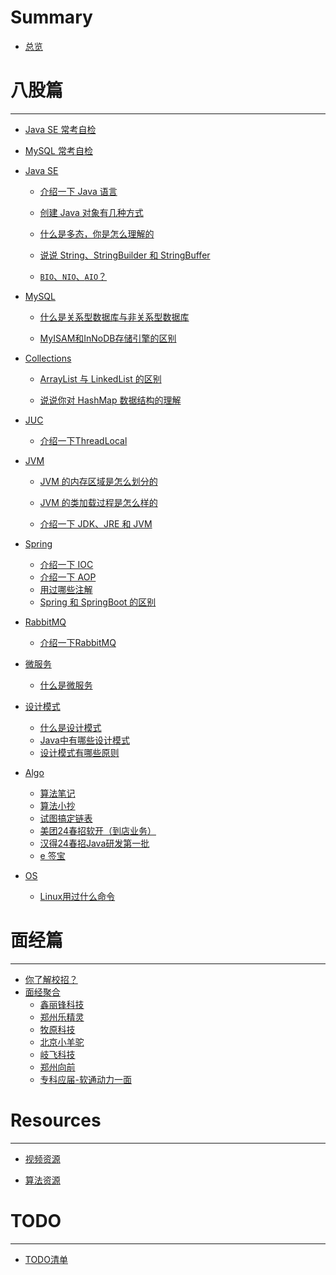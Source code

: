 # Summary 

- [总览](./README.md)

# 八股篇

---

- [Java SE 常考自检](./bagu/JavaSE自查版.md)

- [MySQL 常考自检](./bagu/MySQL自查版.md)

- [Java SE](./bagu/JavaSE/README.md)
  
  - [介绍一下 Java 语言](./bagu/JavaSE/介绍一下Java语言.md)
  
  - [创建 Java 对象有几种方式](./bagu/JavaSE/创建Java对象有几种方式.md)
  
  - [什么是多态，你是怎么理解的](./bagu/JavaSE/什么是多态，你怎么理解的.md)
  
  - [说说 String、StringBuilder 和 StringBuffer](./bagu/JavaSE/介绍一下String、StringBuilder和StringBuffer.md)

  - [`BIO`、`NIO`、`AIO`？](./bagu/JavaSE/BIO、NIO、AIO？.md)

- [MySQL](./bagu/MySQL/README.md)
  
  - [什么是关系型数据库与非关系型数据库](./bagu/MySQL/什么是关系型数据库与非关系型数据库.md)

  - [MyISAM和InNoDB存储引擎的区别](./bagu/MySQL/MyISAM和InNoDB存储引擎的区别.md)
  
- [Collections](./bagu/collections/README.md)
  
  - [ArrayList 与 LinkedList 的区别](./bagu/collections/ArrayList与LinkedList区别.md)

  - [说说你对 HashMap 数据结构的理解](./bagu/Collections/说说你对HashMap数据结构的理解.md)

- [JUC](./bagu/JUC/README.md)

  - [介绍一下ThreadLocal](./bagu/JUC/介绍一下ThreadLocal.md)
  
- [JVM](./bagu/JVM/README.md)
  
  - [JVM 的内存区域是怎么划分的](./bagu/JVM/JVM的内存区域.md)
  
  - [JVM 的类加载过程是怎么样的](./bagu/JVM/JVM的类加载过程是怎么样的.md)
  
  - [介绍一下 JDK、JRE 和 JVM](./bagu/JVM/JDK和JRE和JVM三者的关系.md)
  
    <!--  - [JVM 是如何创建对象的](./bagu/JVM/JVM是如何创建对象的.md)-->
  
    <!--  - [JVM 是如何实现的平台无关](./bagu/JVM/JVM是如何实现的平台无关.md)-->
  
    <!-- - [JVM 有哪些垃圾回收算法](./bagu/JVM/JVM有哪些垃圾回收算法.md)--> <!-- - [JUC](./bagu/JUC/README.md)-->
  
    <!--  - [什么是 Java 内存模型](./bagu/JUC/什么是Java内存模型.md)-->
  
    <!--  - [什么是 ThreadLocal](./bagu/JUC/什么是ThreadLocal.md)-->
  
    <!--  - [什么是死锁](./bagu/JUC/什么是死锁.md)-->
  
    <!--  - [什么是线程池](./bagu/JUC/什么是线程池.md)-->
  
- [Spring](./bagu/Spring/README.md)
  
  - [介绍一下 IOC](./bagu/Spring/介绍一下IOC.md)
  - [介绍一下 AOP](./bagu/Spring/介绍一下AOP.md)
  - [用过哪些注解](./bagu/Spring/用过哪些注解.md)
  - [Spring 和 SpringBoot 的区别](./bagu/Spring/Spring和SpringBoot的区别.md)
  

- [RabbitMQ](./bagu/RabbitMQ/README.md)
  - [介绍一下RabbitMQ](./bagu/RabbitMQ/介绍一下RabbitMQ.md)


- [微服务](./bagu/微服务/README.md)

  - [什么是微服务](./bagu/微服务/什么是微服务.md)

- [设计模式](./bagu/设计模式/README.md)

  - [什么是设计模式](./bagu/设计模式/什么是设计模式.md)
  - [Java中有哪些设计模式](./bagu/设计模式/Java中有哪些设计模式.md)
  - [设计模式有哪些原则](./bagu/设计模式/设计模式有哪些原则.md)


- [Algo](./bagu/Algo/README.md)

  - [算法笔记](./bagu/Algo/算法笔记.md)
  - [算法小抄](./bagu/Algo/算法小抄.md)
  - [试图搞定链表](./bagu/Algo/链表.md)
  - [美团24春招软开（到店业务）](./bagu/Algo/美团24春招笔试.md)
  - [汉得24春招Java研发第一批](./bagu/Algo/汉得24春招第一批笔试.md)
  - [e 签宝](./bagu/Algo/e签宝24春招笔试.md)

- [OS](./bagu/OS/README.md)

  - [Linux用过什么命令](./bagu/OS/Linux用过什么命令.md)

# 面经篇

---

- [你了解校招？](./mianjing/about.md)
- [面经聚合](./mianjing/collect/README.md)
  - [鑫丽锋科技](./mianjing/collect/xlf.md)
  - [郑州乐精灵](./mianjing/collect/ljl.md)
  - [牧原科技](./mianjing/collect/muyuan.md)
  - [北京小羊驼](./mianjing/collect/xyt.md)
  - [岐飞科技](./mianjing/collect/qfkj.md)
  - [郑州向前](./mianjing/collect/xq.md)
  - [专科应届-软通动力一面](./mianjing/collect/专科应届-软通动力一面.md)

# Resources

---

- [视频资源](./Resources/videos.md)

- [算法资源](./Resources/algo.md)



# TODO

---

- [TODO清单](./todoList/todoList.md)
